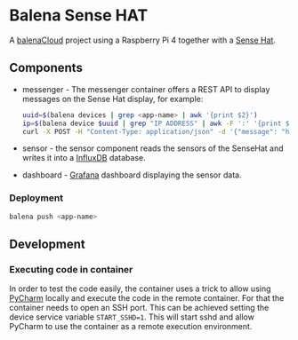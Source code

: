 # Balena Sense HAT

A [balenaCloud](https://www.balena.io/) project using a Raspberry Pi 4 together with a [Sense Hat](https://www.raspberrypi.org/products/sense-hat/).

## Components

- messenger - The messenger container offers a REST API to display messages on the Sense Hat display, for example:

    ```sh
    uuid=$(balena devices | grep <app-name> | awk '{print $2}')
    ip=$(balena device $uuid | grep "IP ADDRESS" | awk -F ':' '{print $2}' | xargs)
    curl -X POST -H "Content-Type: application/json" -d '{"message": "hello world"}' $ip:5000/display
    ```

- sensor - the sensor component reads the sensors of the SenseHat and writes it into a [InfluxDB](https://www.influxdata.com/) database.
- dashboard - [Grafana](https://grafana.com/) dashboard displaying the sensor data.

### Deployment

```sh
balena push <app-name>
```

## Development

### Executing code in container

In order to test the code easily, the container uses a trick to allow using [PyCharm](https://www.jetbrains.com/pycharm/) locally and execute the code in the remote container.
For that the container needs to open an SSH port.
This can be achieved setting the device service variable `START_SSHD=1`.
This will start sshd and allow PyCharm to use the container as a remote execution environment.
